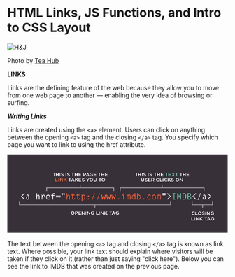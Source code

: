 # HTML Links, JS Functions, and Intro to CSS Layout

![H&J](https://swall.teahub.io/photos/small/22-220767_web-developer-wallpaper-4k.jpg)

Photo by [Tea Hub](https://swall.teahub.io)

**LINKS**

Links are the defining feature of the web because they allow you to move from one web page to another — enabling the very idea of browsing or surfing.

***Writing Links***

Links are created using the ```<a>``` element. Users can click on anything between the opening ```<a>``` tag and the closing ```</a>``` tag. You specify which page you want to link to using the href attribute.

![  ](Code201\class04\fr1.JPG)

The text between the opening ```<a>``` tag and closing ```</a>``` tag is known as link text. Where possible, your link text should explain where visitors will be taken if they click on it (rather than just saying "click here"). Below you can see the link to IMDB that was created on the previous page.

